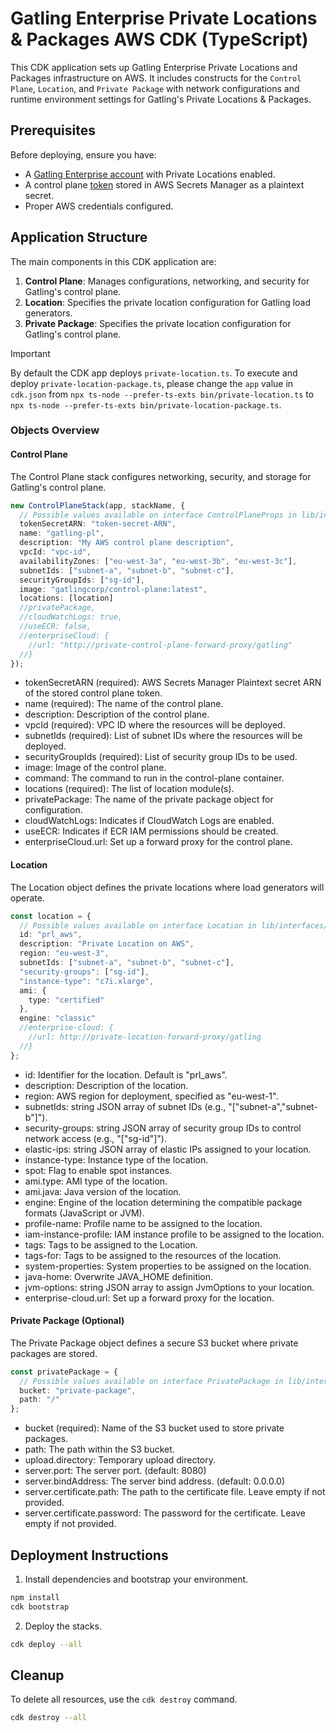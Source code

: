 # Gatling Enterprise Private Locations & Packages AWS CDK (TypeScript)

This CDK application sets up Gatling Enterprise Private Locations and Packages infrastructure on AWS. It includes constructs for the `Control Plane`, `Location`, and `Private Package` with network configurations and runtime environment settings for Gatling's Private Locations & Packages.

## Prerequisites

Before deploying, ensure you have:
- A [Gatling Enterprise account](https://auth.gatling.io) with Private Locations enabled.
- A control plane [token](https://docs.gatling.io/reference/install/cloud/private-locations/introduction/#token) stored in AWS Secrets Manager as a plaintext secret.
- Proper AWS credentials configured.

## Application Structure

The main components in this CDK application are:
1. **Control Plane**: Manages configurations, networking, and security for Gatling's control plane.
2. **Location**: Specifies the private location configuration for Gatling load generators.
3. **Private Package**: Specifies the private location configuration for Gatling's control plane.

> [!IMPORTANT]
> By default the CDK app deploys `private-location.ts`. To execute and deploy `private-location-package.ts`, please change the `app` value in `cdk.json` from `npx ts-node --prefer-ts-exts bin/private-location.ts` to `npx ts-node --prefer-ts-exts bin/private-location-package.ts`.

### Objects Overview

#### Control Plane

The Control Plane stack configures networking, security, and storage for Gatling's control plane.

```typescript
new ControlPlaneStack(app, stackName, {
  // Possible values available on interface ControlPlaneProps in lib/interfaces/control-plane-interface.ts
  tokenSecretARN: "token-secret-ARN",
  name: "gatling-pl",
  description: "My AWS control plane description",
  vpcId: "vpc-id",
  availabilityZones: ["eu-west-3a", "eu-west-3b", "eu-west-3c"],
  subnetIds: ["subnet-a", "subnet-b", "subnet-c"],
  securityGroupIds: ["sg-id"],
  image: "gatlingcorp/control-plane:latest",
  locations: [location]
  //privatePackage,
  //cloudWatchLogs: true,
  //useECR: false,
  //enterpriseCloud: {
    //url: "http://private-control-plane-forward-proxy/gatling"
  //}
});
```

- tokenSecretARN (required): AWS Secrets Manager Plaintext secret ARN of the stored control plane token.
- name (required): The name of the control plane.
- description: Description of the control plane.
- vpcId (required): VPC ID where the resources will be deployed.
- subnetIds (required): List of subnet IDs where the resources will be deployed.
- securityGroupIds (required): List of security group IDs to be used.
- image: Image of the control plane.
- command: The command to run in the control-plane container.
- locations (required): The list of location module(s).
- privatePackage: The name of the private package object for configuration.
- cloudWatchLogs: Indicates if CloudWatch Logs are enabled.
- useECR: Indicates if ECR IAM permissions should be created.
- enterpriseCloud.url: Set up a forward proxy for the control plane.

#### Location

The Location object defines the private locations where load generators will operate.

```typescript
const location = {
  // Possible values available on interface Location in lib/interfaces/common-interface.ts
  id: "prl_aws",
  description: "Private Location on AWS",
  region: "eu-west-3",
  subnetIds: ["subnet-a", "subnet-b", "subnet-c"],
  "security-groups": ["sg-id"],
  "instance-type": "c7i.xlarge",
  ami: {
    type: "certified"
  },
  engine: "classic"
  //enterprise-cloud: {
    //url: http://private-location-forward-proxy/gatling
  //}
};
```

- id: Identifier for the location. Default is "prl_aws".
- description: Description of the location.
- region: AWS region for deployment, specified as "eu-west-1".
- subnetIds: string JSON array of subnet IDs (e.g., "[\"subnet-a\",\"subnet-b\"]").
- security-groups: string JSON array of security group IDs to control network access (e.g., "[\"sg-id\"]").
- elastic-ips: string JSON array of elastic IPs assigned to your location.
- instance-type: Instance type of the location.
- spot: Flag to enable spot instances.
- ami.type: AMI type of the location.
- ami.java: Java version of the location.
- engine: Engine of the location determining the compatible package formats (JavaScript or JVM).
- profile-name: Profile name to be assigned to the location.
- iam-instance-profile: IAM instance profile to be assigned to the location.
- tags: Tags to be assigned to the Location.
- tags-for: Tags to be assigned to the resources of the location.
- system-properties: System properties to be assigned on the location.
- java-home: Overwrite JAVA_HOME definition.
- jvm-options: string JSON array to assign JvmOptions to your location.
- enterprise-cloud.url: Set up a forward proxy for the location.

#### Private Package (Optional)

The Private Package object defines a secure S3 bucket where private packages are stored.

```typescript
const privatePackage = {
  // Possible values available on interface PrivatePackage in lib/interfaces/common-interface.ts
  bucket: "private-package",
  path: "/"
};
```

- bucket (required): Name of the S3 bucket used to store private packages.
- path: The path within the S3 bucket.
- upload.directory: Temporary upload directory.
- server.port: The server port. (default: 8080)
- server.bindAddress: The server bind address. (default: 0.0.0.0)
- server.certificate.path: The path to the certificate file. Leave empty if not provided.
- server.certificate.password: The password for the certificate. Leave empty if not provided.

## Deployment Instructions

1. Install dependencies and bootstrap your environment.
```sh
npm install
cdk bootstrap
```

2. Deploy the stacks.
```sh
cdk deploy --all
```

## Cleanup

To delete all resources, use the `cdk destroy` command.
```sh
cdk destroy --all
```
